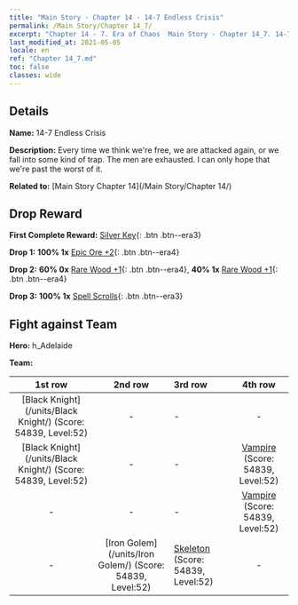 ```yaml
---
title: "Main Story - Chapter 14 - 14-7 Endless Crisis"
permalink: /Main Story/Chapter 14_7/
excerpt: "Chapter 14 - 7. Era of Chaos  Main Story - Chapter 14_7. 14-7 Endless Crisis"
last_modified_at: 2021-05-05
locale: en
ref: "Chapter 14_7.md"
toc: false
classes: wide
---
```


## Details

 **Name:** 14-7 Endless Crisis

 **Description:** Every time we think we're free, we are attacked again, or we fall into some kind of trap. The men are exhausted. I can only hope that we're past the worst of it.

 **Related to:** [Main Story Chapter 14](/Main Story/Chapter 14/)

## Drop Reward

 **First Complete Reward:** [Silver Key](/Items/con_693/){: .btn .btn--era3}

 **Drop 1:** **100% 1x** [Epic Ore +2](/Items/mat_47/){: .btn .btn--era4}

 **Drop 2:** **60% 0x** [Rare Wood +1](/Items/mat_41/){: .btn .btn--era4}, **40% 1x** [Rare Wood +1](/Items/mat_41/){: .btn .btn--era4}

 **Drop 3:** **100% 1x** [Spell Scrolls](/Items/con_694/){: .btn .btn--era3}


## Fight against Team
 **Hero:** h_Adelaide

 **Team:**


  | 1st row | 2nd row | 3rd row | 4th row |
  |:----:|:----:|:----|:----:|
  | [Black Knight](/units/Black Knight/) (Score: 54839, Level:52)  | - | - | - |
  | [Black Knight](/units/Black Knight/) (Score: 54839, Level:52)  | - | - | [Vampire](/units/Vampire/) (Score: 54839, Level:52)  |
  | - | - | - | [Vampire](/units/Vampire/) (Score: 54839, Level:52)  |
  | - | [Iron Golem](/units/Iron Golem/) (Score: 54839, Level:52)  | [Skeleton](/units/Skeleton/) (Score: 54839, Level:52)  | - |


